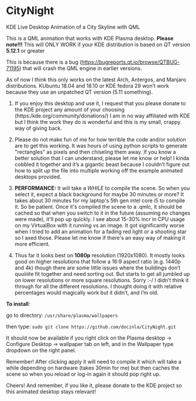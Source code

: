 # CityNight
KDE Live Desktop Animation of a City Skyline with QML

This is a QML animation that works with KDE Plasma desktop. 
**Please note!!!** This will ONLY WORK if your KDE distribution is based on QT version **5.12.1** or greater 

This is because there is a bug (https://bugreports.qt.io/browse/QTBUG-71195) that will crash the QML engine in earlier versions. 

As of now I think this only works on the latest Arch, Antergos, and Manjaro distributions. KUbuntu 18.04 and 18.10 or KDE fedora 29 won’t work because they use an unpatched QT version (5.11 something). 

1) If you enjoy this desktop and use it, I request that you please donate to the KDE project any amount of your choosing (https:/kde.org/community/donations/) I am in no way affiliated with KDE but I think the work they do is wonderful and this is my small, crappy way of giving back. 

2) Please do not make fun of me for how terrible the code and/or solution are to get this working. It was hours of using python scripts to generate "rectangles" as pixels and then chiseling them away. If you know a better solution that I can understand, please let me know or help! I kinda cobbled it together and it’s a gigantic beast because I couldn’t figure out how to
split up the file into multiple working off the example animated desktops provided. 

3) **PERFORMANCE:** It will take a *WHILE* to compile the scene. So when you select it, expect a black background for maybe 30 minutes or more? It takes about 30 minutes for my laptop's 5th gen intel core i5 to compile it. So be patient. Once it's compiled the scene to a .qmlc, it should be cached so that when you switch to it in the future (assuming no changes were made), it'll pop up quickly. I see about 15-30% incr in CPU usage on my VirtualBox with it running vs an image. It got significantly worse when I tried to add an animation for a fading red light or a shooting star so I axed those. Please let me know if there's an easy way of making it more efficient.

4) Thus far it looks best on **1080p** resolution (1920x1080). It mostly looks good on higher resolutions that follow a 16:9 aspect ratio (e.g. 1440p and 4k) though there are some little issues where the buildings don’t quuiiiite
fit together and need sorting out. But starts to get all jumbled up on lower resolutions or more square resolutions. Sorry :-/ I didn’t think it through for all the different resolutions. I thought doing it with relative percentages would magically work but it didn’t, and I’m old. 

**To install**:

go to directory: `/usr/share/plasma/wallpapers`

then type: `sudo git clone https://github.com/docinla/CityNight.git`

It should now be available if you right click on the Plasma desktop -> Configure Desktop -> wallpaper tab on left, and in the Wallpaper type dropdown on the right panel.

Remember! After clicking apply it will need to compile it which will take a while depending on hardware (takes 30min for me) but then caches the scene so when you reload or log-in again it should pop right up.

Cheers! And remember, if you like it, please donate to the KDE project so this animated desktop stays relevant!
